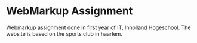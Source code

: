 # WebMarkup Assignment

Webmarkup assignment done in first year of IT, Inholland Hogeschool. The website is based on the sports club in haarlem.
